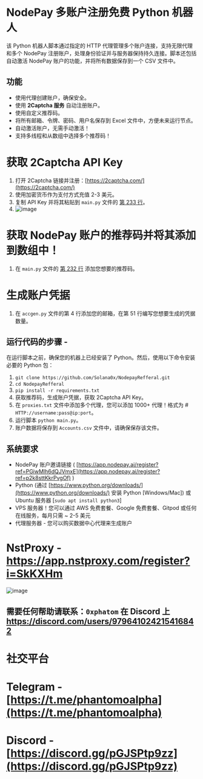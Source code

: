# NodePay 多账户注册免费 Python 机器人

该 Python 机器人脚本通过指定的 HTTP 代理管理多个账户连接，支持无限代理和多个 NodePay 注册账户，处理身份验证并与服务器保持持久连接。脚本还包括自动激活 NodePay 账户的功能，并将所有数据保存到一个 CSV 文件中。

## 功能

- 使用代理创建账户，确保安全。
- 使用 **2Captcha 服务** 自动注册账户。
- 使用自定义推荐码。
- 将所有邮箱、令牌、密码、用户名保存到 Excel 文件中，方便未来运行节点。
- 自动激活账户，无需手动激活！
- 支持多线程和从数组中选择多个推荐码！

# 获取 2Captcha API Key

1. 打开 2Captcha 链接并注册：[https://2captcha.com/](https://2captcha.com/)
2. 使用加密货币作为支付方式充值 2-3 美元。
3. 复制 API Key 并将其粘贴到 `main.py` 文件的 [第 233 行](https://github.com/Solana0x/NodepayRefferal/blob/6913c17f72d4a37de0638d32017b8721f776d826/main.py#L233)。
4. ![image](https://github.com/user-attachments/assets/a4375bfe-5bdd-476c-b0c9-3c7627d33dad)

# 获取 NodePay 账户的推荐码并将其添加到数组中！

1. 在 `main.py` 文件的 [第 232 行](https://github.com/Solana0x/NodepayRefferal/blob/6913c17f72d4a37de0638d32017b8721f776d826/main.py#L232) 添加您想要的推荐码。

# 生成账户凭据

1. 在 `accgen.py` 文件的第 4 行添加您的邮箱，在第 51 行编写您想要生成的凭据数量。

## 运行代码的步骤 -

在运行脚本之前，确保您的机器上已经安装了 Python。然后，使用以下命令安装必要的 Python 包：

1. ``` git clone https://github.com/Solana0x/NodepayRefferal.git ```
2. ``` cd NodepayRefferal ```
3. ``` pip install -r requirements.txt ```
4. 获取推荐码，生成账户凭据，获取 2Captcha API Key。
5. 在 `proxies.txt` 文件中添加多个代理，您可以添加 1000+ 代理！格式为 # `HTTP://username:pass@ip:port`。
6. 运行脚本 `python main.py`。
7. 账户数据将保存到 `Accounts.csv` 文件中，请确保保存该文件。

## 系统要求

- NodePay 账户邀请链接 ( [https://app.nodepay.ai/register?ref=PGiwMlh6dQJVmxE](https://app.nodepay.ai/register?ref=p2k8sttKkrPvgOf) )
- Python (通过 [https://www.python.org/downloads/](https://www.python.org/downloads/) 安装 Python [Windows/Mac]) 或 Ubuntu 服务器 [`sudo apt install python3`]
- VPS 服务器！您可以通过 AWS 免费套餐、Google 免费套餐、Gitpod 或任何在线服务，每月只需 ~ 2-5 美元
- 代理服务器 - 您可以购买数据中心代理来生成账户

# NstProxy - https://app.nstproxy.com/register?i=SkKXHm

![image](https://github.com/user-attachments/assets/2d225d31-e06a-410b-adae-11caca9865f1)

## 需要任何帮助请联系：`0xphatom` 在 Discord 上 https://discord.com/users/979641024215416842

# 社交平台

# Telegram - [https://t.me/phantomoalpha](https://t.me/phantomoalpha)
# Discord - [https://discord.gg/pGJSPtp9zz](https://discord.gg/pGJSPtp9zz)
